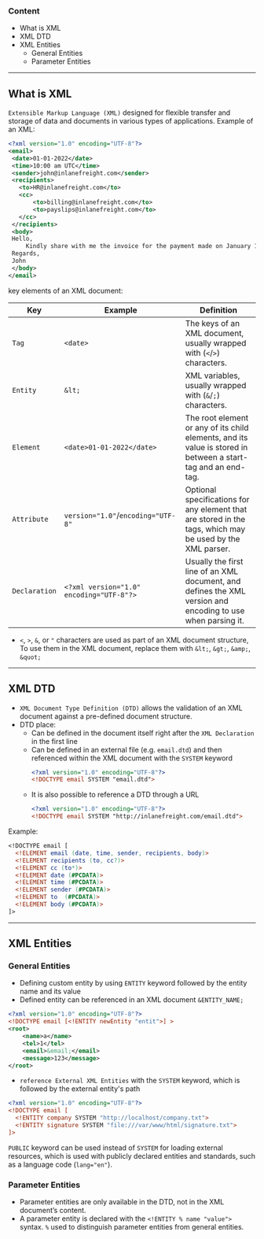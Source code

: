 ### Content
* What is XML
* XML DTD
* XML Entities
	* General Entities
	* Parameter Entities
---
## What is XML
 `Extensible Markup Language (XML)` designed for flexible transfer and storage of data and documents in various types of applications.
 Example of an XML:
 ``` XML
 <?xml version="1.0" encoding="UTF-8"?>
<email>
  <date>01-01-2022</date>
  <time>10:00 am UTC</time>
  <sender>john@inlanefreight.com</sender>
  <recipients>
    <to>HR@inlanefreight.com</to>
    <cc>
        <to>billing@inlanefreight.com</to>
        <to>payslips@inlanefreight.com</to>
    </cc>
  </recipients>
  <body>
  Hello,
      Kindly share with me the invoice for the payment made on January 1, 2022.
  Regards,
  John
  </body> 
</email>
```
key elements of an XML document:

| Key           | Example                                  | Definition                                                                                                    |
| ------------- | ---------------------------------------- | ------------------------------------------------------------------------------------------------------------- |
| `Tag`         | `<date>`                                 | The keys of an XML document, usually wrapped with (`<`/`>`) characters.                                       |
| `Entity`      | `&lt;`                                   | XML variables, usually wrapped with (`&`/`;`) characters.                                                     |
| `Element`     | `<date>01-01-2022</date>`                | The root element or any of its child elements, and its value is stored in between a start-tag and an end-tag. |
| `Attribute`   | `version="1.0"`/`encoding="UTF-8"`       | Optional specifications for any element that are stored in the tags, which may be used by the XML parser.     |
| `Declaration` | `<?xml version="1.0" encoding="UTF-8"?>` | Usually the first line of an XML document, and defines the XML version and encoding to use when parsing it.   |

- `<`, `>`, `&`, or `"` characters are used as part of an XML document structure, To use them in the XML document, replace them with `&lt;`, `&gt;`, `&amp;`, `&quot;`


---
## XML DTD
* `XML Document Type Definition (DTD)` allows the validation of an XML document against a pre-defined document structure.
* DTD place:
	* Can be defined in the document itself right after the `XML Declaration` in the first line
	* Can be defined in an external file (e.g. `email.dtd`) and then referenced within the XML document with the `SYSTEM` keyword
		``` XML
		<?xml version="1.0" encoding="UTF-8"?>
		<!DOCTYPE email SYSTEM "email.dtd">
		```
	* It is also possible to reference a DTD through a URL
		``` XML
		<?xml version="1.0" encoding="UTF-8"?>
		<!DOCTYPE email SYSTEM "http://inlanefreight.com/email.dtd">
		```

Example:
``` DTD
<!DOCTYPE email [
  <!ELEMENT email (date, time, sender, recipients, body)>
  <!ELEMENT recipients (to, cc?)>
  <!ELEMENT cc (to*)>
  <!ELEMENT date (#PCDATA)>
  <!ELEMENT time (#PCDATA)>
  <!ELEMENT sender (#PCDATA)>
  <!ELEMENT to  (#PCDATA)>
  <!ELEMENT body (#PCDATA)>
]>
```
---
## XML Entities
### General Entities
* Defining custom entity by using `ENTITY` keyword followed by the entity name and its value
* Defined entity can be referenced in an XML document `&ENTITY_NAME;`
``` XML
<?xml version="1.0" encoding="UTF-8"?>
<!DOCTYPE email [<!ENTITY newEntity "entit">] >
<root>
	<name>a</name>
	<tel>1</tel>
	<email>&email;</email>
	<message>123</message>
</root>
```
* `reference External XML Entities` with the `SYSTEM` keyword, which is followed by the external entity's path
``` XML
<?xml version="1.0" encoding="UTF-8"?>
<!DOCTYPE email [
  <!ENTITY company SYSTEM "http://localhost/company.txt">
  <!ENTITY signature SYSTEM "file:///var/www/html/signature.txt">
]>
```
`PUBLIC` keyword can be used instead of `SYSTEM` for loading external resources, which is used with publicly declared entities and standards, such as a language code (`lang="en"`).
### Parameter Entities
* Parameter entities are only available in the DTD, not in the XML document’s content.
* A parameter entity is declared with the `<!ENTITY % name "value">` syntax. `%` used to distinguish parameter entities from general entities.